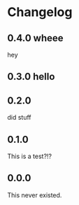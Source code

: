 # Changelog

## 0.4.0 wheee

hey

## 0.3.0 hello

## 0.2.0

did stuff

## 0.1.0

This is a test?!?

## 0.0.0

This never existed.
